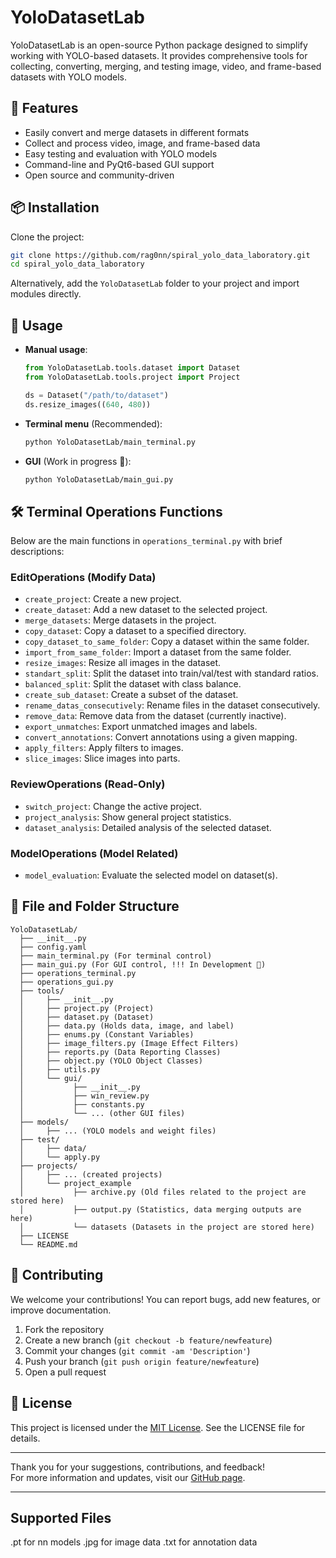 # YoloDatasetLab

YoloDatasetLab is an open-source Python package designed to simplify working with YOLO-based datasets. It provides comprehensive tools for collecting, converting, merging, and testing image, video, and frame-based datasets with YOLO models.

## 🚀 Features

- Easily convert and merge datasets in different formats
- Collect and process video, image, and frame-based data
- Easy testing and evaluation with YOLO models
- Command-line and PyQt6-based GUI support
- Open source and community-driven

## 📦 Installation

Clone the project:

```bash
git clone https://github.com/rag0nn/spiral_yolo_data_laboratory.git
cd spiral_yolo_data_laboratory
```

Alternatively, add the `YoloDatasetLab` folder to your project and import modules directly.

## 📘 Usage

- **Manual usage**:  
  ```python
  from YoloDatasetLab.tools.dataset import Dataset
  from YoloDatasetLab.tools.project import Project

  ds = Dataset("/path/to/dataset")
  ds.resize_images((640, 480))
  ```
- **Terminal menu** (Recommended):  
  ```bash
  python YoloDatasetLab/main_terminal.py
  ```
- **GUI** (Work in progress 🚧):  
  ```bash
  python YoloDatasetLab/main_gui.py
  ```

## 🛠️ Terminal Operations Functions

Below are the main functions in `operations_terminal.py` with brief descriptions:

### EditOperations (Modify Data)
- `create_project`: Create a new project.
- `create_dataset`: Add a new dataset to the selected project.
- `merge_datasets`: Merge datasets in the project.
- `copy_dataset`: Copy a dataset to a specified directory.
- `copy_dataset_to_same_folder`: Copy a dataset within the same folder.
- `import_from_same_folder`: Import a dataset from the same folder.
- `resize_images`: Resize all images in the dataset.
- `standart_split`: Split the dataset into train/val/test with standard ratios.
- `balanced_split`: Split the dataset with class balance.
- `create_sub_dataset`: Create a subset of the dataset.
- `rename_datas_consecutively`: Rename files in the dataset consecutively.
- `remove_data`: Remove data from the dataset (currently inactive).
- `export_unmatches`: Export unmatched images and labels.
- `convert_annotations`: Convert annotations using a given mapping.
- `apply_filters`: Apply filters to images.
- `slice_images`: Slice images into parts.

### ReviewOperations (Read-Only)
- `switch_project`: Change the active project.
- `project_analysis`: Show general project statistics.
- `dataset_analysis`: Detailed analysis of the selected dataset.

### ModelOperations (Model Related)
- `model_evaluation`: Evaluate the selected model on dataset(s).

## 📂 File and Folder Structure

```
YoloDatasetLab/
  ├── __init__.py
  ├── config.yaml
  ├── main_terminal.py (For terminal control)
  ├── main_gui.py (For GUI control, !!! In Development 🚧)
  ├── operations_terminal.py 
  ├── operations_gui.py 
  ├── tools/
  │     ├── __init__.py
  │     ├── project.py (Project)
  │     ├── dataset.py (Dataset)
  │     ├── data.py (Holds data, image, and label)
  │     ├── enums.py (Constant Variables)
  │     ├── image_filters.py (Image Effect Filters)
  │     ├── reports.py (Data Reporting Classes)
  │     ├── object.py (YOLO Object Classes)
  │     ├── utils.py
  │     └── gui/
  │           ├── __init__.py
  │           ├── win_review.py
  │           ├── constants.py
  │           └── ... (other GUI files)
  ├── models/
  │     ├── ... (YOLO models and weight files)
  ├── test/
  │     ├── data/
  │     └── apply.py
  ├── projects/
  │     ├── ... (created projects)
  │     └── project_example
  │           ├── archive.py (Old files related to the project are stored here)
  │           ├── output.py (Statistics, data merging outputs are here)
  │           └── datasets (Datasets in the project are stored here)
  ├── LICENSE
  └── README.md
```

## 🤝 Contributing

We welcome your contributions! You can report bugs, add new features, or improve documentation.

1. Fork the repository
2. Create a new branch (`git checkout -b feature/newfeature`)
3. Commit your changes (`git commit -am 'Description'`)
4. Push your branch (`git push origin feature/newfeature`)
5. Open a pull request

## 📝 License

This project is licensed under the [MIT License](LICENSE). See the LICENSE file for details.

---

Thank you for your suggestions, contributions, and feedback!  
For more information and updates, visit our [GitHub page](https://github.com/rag0nn/spiral_yolo_data_laboratory).

---

## Supported Files
.pt for nn models
.jpg for image data
.txt for annotation data




